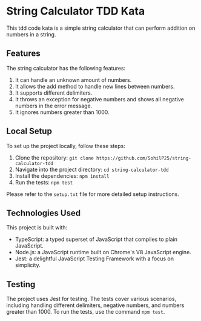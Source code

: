 # String Calculator TDD Kata

This tdd code kata is a simple string calculator that can perform addition on numbers in a string.

## Features

The string calculator has the following features:

1. It can handle an unknown amount of numbers.
2. It allows the add method to handle new lines between numbers.
3. It supports different delimiters.
4. It throws an exception for negative numbers and shows all negative numbers in the error message.
5. It ignores numbers greater than 1000.

## Local Setup

To set up the project locally, follow these steps:

1. Clone the repository: `git clone https://github.com/SohilP25/string-calculator-tdd`
2. Navigate into the project directory: `cd string-calculator-tdd`
3. Install the dependencies: `npm install`
4. Run the tests: `npm test`

Please refer to the `setup.txt` file for more detailed setup instructions.

## Technologies Used

This project is built with:

- TypeScript: a typed superset of JavaScript that compiles to plain JavaScript.
- Node.js: a JavaScript runtime built on Chrome's V8 JavaScript engine.
- Jest: a delightful JavaScript Testing Framework with a focus on simplicity.

## Testing

The project uses Jest for testing. The tests cover various scenarios, including handling different delimiters, negative numbers, and numbers greater than 1000. To run the tests, use the command `npm test`.
